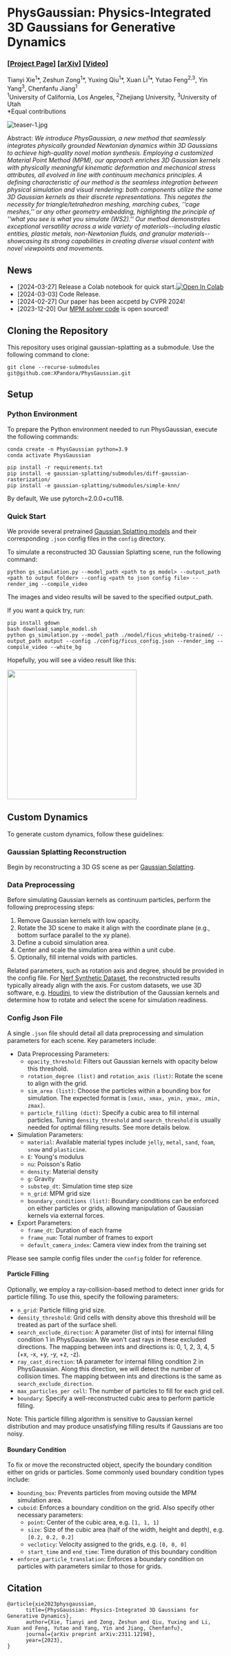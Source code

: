 # PhysGaussian: Physics-Integrated 3D Gaussians for Generative Dynamics

### [[Project Page](https://xpandora.github.io/PhysGaussian/)] [[arXiv](https://arxiv.org/abs/2311.12198)] [[Video](https://www.youtube.com/watch?v=V96GfcMUH2Q)]

Tianyi Xie<sup>1</sup>\*, Zeshun Zong<sup>1</sup>\*, Yuxing Qiu<sup>1</sup>\*, Xuan Li<sup>1</sup>\*, Yutao Feng<sup>2,3</sup>, Yin Yang<sup>3</sup>, Chenfanfu Jiang<sup>1</sup><br>
<sup>1</sup>University of California, Los Angeles, <sup>2</sup>Zhejiang University, <sup>3</sup>University of Utah <br>
\*Equal contributions

![teaser-1.jpg](_resources/teaser-1.jpg)

Abstract: _We introduce PhysGaussian, a new method that seamlessly integrates physically grounded Newtonian dynamics within 3D Gaussians to achieve high-quality novel motion synthesis. Employing a customized Material Point Method (MPM), our approach enriches 3D Gaussian kernels with physically meaningful kinematic deformation and mechanical stress attributes, all evolved in line with continuum mechanics principles. A defining characteristic of our method is the seamless integration between physical simulation and visual rendering: both components utilize the same 3D Gaussian kernels as their discrete representations. This negates the necessity for triangle/tetrahedron meshing, marching cubes, ''cage meshes,'' or any other geometry embedding, highlighting the principle of ''what you see is what you simulate (WS2).'' Our method demonstrates exceptional versatility across a wide variety of materials--including elastic entities, plastic metals, non-Newtonian fluids, and granular materials--showcasing its strong capabilities in creating diverse visual content with novel viewpoints and movements._

## News

- [2024-03-27] Release a Colab notebook for quick start.[![Open In Colab](https://colab.research.google.com/assets/colab-badge.svg)](https://colab.research.google.com/drive/165WAoLw2HK4WifsA4Ngqgeke6gJVQXDm?usp=sharing)
- [2024-03-03] Code Release.
- [2024-02-27] Our paper has been accpetd by CVPR 2024!
- [2023-12-20] Our [MPM solver code](https://github.com/zeshunzong/warp-mpm) is open sourced!

## Cloning the Repository

This repository uses original gaussian-splatting as a submodule. Use the following command to clone:

```shell
git clone --recurse-submodules git@github.com:XPandora/PhysGaussian.git
```

## Setup

### Python Environment

To prepare the Python environment needed to run PhysGaussian, execute the following commands:

```shell
conda create -n PhysGaussian python=3.9
conda activate PhysGaussian

pip install -r requirements.txt
pip install -e gaussian-splatting/submodules/diff-gaussian-rasterization/
pip install -e gaussian-splatting/submodules/simple-knn/
```

By default, We use pytorch=2.0.0+cu118.

### Quick Start

We provide several pretrained [Gaussian Splatting models](https://drive.google.com/drive/folders/1EMUOJbyJ2QdeUz8GpPrLEyN4LBvCO3Nx?usp=drive_link) and their corresponding `.json` config files in the `config` directory.

To simulate a reconstructed 3D Gaussian Splatting scene, run the following command:

```shell
python gs_simulation.py --model_path <path to gs model> --output_path <path to output folder> --config <path to json config file> --render_img --compile_video
```

The images and video results will be saved to the specified output_path.

If you want a quick try, run:

```shell
pip install gdown
bash download_sample_model.sh
python gs_simulation.py --model_path ./model/ficus_whitebg-trained/ --output_path output --config ./config/ficus_config.json --render_img --compile_video --white_bg
```

Hopefully, you will see a video result like this:

<img src="./demo/ficus.gif" width="300"/>

## Custom Dynamics

To generate custom dynamics, follow these guidelines:

### Gaussian Splatting Reconstruction

Begin by reconstructing a 3D GS scene as per [Gaussian Splatting](https://github.com/graphdeco-inria/gaussian-splatting).

### Data Preprocessing

Before simulating Gaussian kernels as continuum particles, perform the following preprocessing steps:

1. Remove Gaussian kernels with low opacity.
2. Rotate the 3D scene to make it align with the coordinate plane (e.g., bottom surface parallel to the xy plane).
3. Define a cuboid simulation area.
4. Center and scale the simulation area within a unit cube.
5. Optionally, fill internal voids with particles.

Related parameters, such as rotation axis and degree, should be provided in the config file. For [Nerf Synthetic Dataset](https://drive.google.com/file/d/18JxhpWD-4ZmuFKLzKlAw-w5PpzZxXOcG/view?usp=drive_link), the reconstructed results typically already align with the axis. For custom datasets, we use 3D software, e.g. [Houdini](https://www.sidefx.com/), to view the distribution of the Gaussian kernels and determine how to rotate and select the scene for simulation readiness.

### Config Json File

A single `.json` file should detail all data preprocessing and simulation parameters for each scene. Key parameters include:

- Data Preprocessing Parameters:
  - `opacity_threshold`: Filters out Gaussian kernels with opacity below this threshold.
  - `rotation_degree (list)` and `rotation_axis (list)`: Rotate the scene to align with the grid.
  - `sim_area (list)`: Choose the particles within a bounding box for simulation. The expected format is `[xmin, xmax, ymin, ymax, zmin, zmax]`.
  - `particle_filling (dict)`: Specify a cubic area to fill internal particles. Tuning `density_threshold` and `search_threshold` is usually needed for optimal filling results. See more details below.
- Simulation Parameters:
  - `material`: Available material types include `jelly`, `metal`, `sand`, `foam`, `snow` and `plasticine`.
  - `E`: Young's modulus
  - `nu`: Poisson's Ratio
  - `density`: Material density
  - `g`: Gravity
  - `substep_dt`: Simulation time step size
  - `n_grid`: MPM grid size
  - `boundary_conditions (list)`: Boundary conditions can be enforced on either particles or grids, allowing manipulation of Gaussian kernels via external forces.
- Export Parameters:
  - `frame_dt`: Duration of each frame
  - `frame_num`: Total number of frames to export
  - `default_camera_index`: Camera view index from the training set

Please see sample config files under the `config` folder for reference.

#### Particle Filling

Optionally, we employ a ray-collision-based method to detect inner grids for particle filling. To use this, specify the following parameters:

- `n_grid`: Particle filling grid size.
- `density_threshold`: Grid cells with density above this threshold will be treated as part of the surface shell.
- `search_exclude_direction`: A parameter (list of ints) for internal filling condition 1 in PhysGaussian. We won't cast rays in these excluded directions. The mapping between ints and directions is: 0, 1, 2, 3, 4, 5 (+x, -x, +y, -y, +z, -z).
- `ray_cast_direction`: tA parameter for internal filling condition 2 in PhysGaussian. Along this direction, we will detect the number of collision times. The mapping between ints and directions is the same as `search_exclude_direction`.
- `max_particles_per cell`: The number of particles to fill for each grid cell.
- `boundary`: Specify a well-reconstructed cubic area to perform particle filling.

Note: This particle filling algorithm is sensitive to Gaussian kernel distribution and may produce unsatisfying filling results if Gaussians are too noisy.

#### Boundary Condition

To fix or move the reconstructed object, specify the boundary condition either on grids or particles. Some commonly used boundary condition types include:

- `bounding_box`: Prevents particles from moving outside the MPM simulation area.
- `cuboid`: Enforces a boundary condition on the grid. Also specify other necessary parameters:
  - `point`: Center of the cubic area, e.g. `[1, 1, 1]`
  - `size`: Size of the cubic area (half of the width, height and depth), e.g. `[0.2, 0.2, 0.2]`
  - `vecloticy`: Velocity assigned to the grids, e.g. `[0, 0, 0]`
  - `start_time` and `end_time`: Time duration of this boundary condition
- `enforce_particle_translation`: Enforces a boundary condition on particles with parameters similar to those for grids.

## Citation

```
@article{xie2023physgaussian,
      title={PhysGaussian: Physics-Integrated 3D Gaussians for Generative Dynamics},
      author={Xie, Tianyi and Zong, Zeshun and Qiu, Yuxing and Li, Xuan and Feng, Yutao and Yang, Yin and Jiang, Chenfanfu},
      journal={arXiv preprint arXiv:2311.12198},
      year={2023},
}
```
